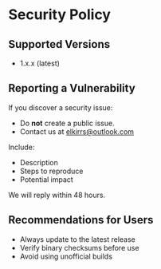 # Security Policy

## Supported Versions
- 1.x.x (latest)

## Reporting a Vulnerability
If you discover a security issue:
- Do **not** create a public issue.
- Contact us at elkirrs@outlook.com

Include:
- Description
- Steps to reproduce
- Potential impact

We will reply within 48 hours.

## Recommendations for Users
- Always update to the latest release
- Verify binary checksums before use
- Avoid using unofficial builds